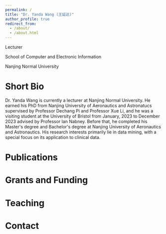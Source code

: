 ```yaml
---
permalink: /
title: "Dr. Yanda Wang (王延达)"
author_profile: true
redirect_from: 
  - /about/
  - /about.html
---
```


Lecturer

School of Computer and Electronic Information

Nanjing Normal University

Short Bio
======
Dr. Yanda Wang is currently a lecturer at Nanjing Normal University. He earned his PhD from Nanjing University of Aeronautics and Astronatucs supervised by Professor Dechang Pi and Professor Xue Li, and he was a visiting student at the University of Bristol from January, 2023 to December 2023 advised by Professor Ian Nabney. Before that, he completed his Master's degree and Bachelor's degree at Nanjing University of Aeronautics and Astronautics. His research interests primarily lie in data mining, with a special focus on its application to clinical data.

Publications
======



Grants and Funding
======



Teaching
======


Contact
======



